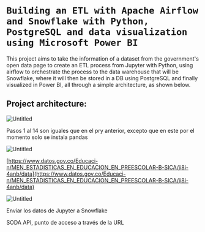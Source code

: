 # `Building an ETL with Apache Airflow and Snowflake with Python, PostgreSQL and data visualization using Microsoft Power BI`

This project aims to take the information of a dataset from the government's open data page to create an ETL process from Jupyter with Python, using airflow to orchestrate the process to the data warehouse that will be Snowflake, where it will then be stored in a DB using PostgreSQL and finally visualized in Power BI, all through a simple architecture, as shown below.

## Project architecture:

![Untitled](https://s3-us-west-2.amazonaws.com/secure.notion-static.com/d7600817-85c4-44a6-a327-03f8160dd106/Untitled.png)

Pasos 1 al 14 son iguales que en el pry anterior, excepto que en este por el momento solo se instala pandas

![Untitled](https://s3-us-west-2.amazonaws.com/secure.notion-static.com/3d9f98c2-9149-4ef5-bcee-1f771905b2ee/Untitled.png)

[https://www.datos.gov.co/Educaci-n/MEN_ESTADISTICAS_EN_EDUCACION_EN_PREESCOLAR-B-SICA/ji8i-4anb/data](https://www.datos.gov.co/Educaci-n/MEN_ESTADISTICAS_EN_EDUCACION_EN_PREESCOLAR-B-SICA/ji8i-4anb/data)

![Untitled](https://s3-us-west-2.amazonaws.com/secure.notion-static.com/6106d462-3efe-4cde-aea8-3c11276eae56/Untitled.png)

Enviar los datos de Jupyter a Snowflake

SODA API, punto de acceso a través de la URL